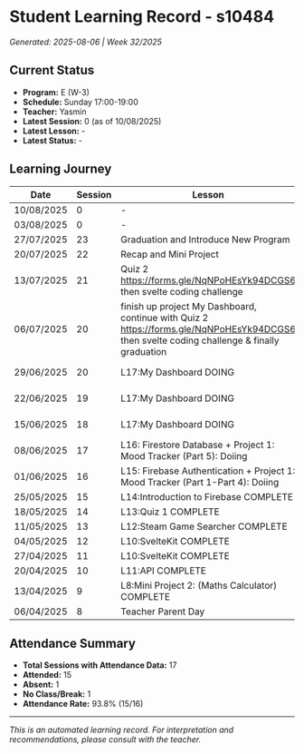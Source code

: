 # Student Learning Record - s10484
*Generated: 2025-08-06 | Week 32/2025*

## Current Status
- **Program:** E (W-3)
- **Schedule:** Sunday 17:00-19:00
- **Teacher:** Yasmin
- **Latest Session:** 0 (as of 10/08/2025)
- **Latest Lesson:** -
- **Latest Status:** -

## Learning Journey
| Date | Session | Lesson | Attendance | Progress |
|------|---------|--------|------------|----------|
| 10/08/2025 | 0 | - | - | - |
| 03/08/2025 | 0 | - | - | - |
| 27/07/2025 | 23 | Graduation and Introduce New Program | Aisyah | Graduated |
| 20/07/2025 | 22 | Recap and Mini Project | Aisyah | Completed |
| 13/07/2025 | 21 | Quiz 2 https://forms.gle/NqNPoHEsYk94DCGS6  then svelte coding challenge | Aisyah | Completed |
| 06/07/2025 | 20 | finish up project My Dashboard, continue with Quiz 2 https://forms.gle/NqNPoHEsYk94DCGS6  then svelte coding challenge & finally graduation | Absent | In Progress |
| 29/06/2025 | 20 | L17:My Dashboard DOING | Yasmin | In Progress |
| 22/06/2025 | 19 | L17:My Dashboard DOING | Yasmin | In Progress |
| 15/06/2025 | 18 | L17:My Dashboard DOING | Yasmin | In Progress |
| 08/06/2025 | 17 | L16: Firestore Database + Project 1: Mood Tracker (Part 5): Doiing | Yasmin | Completed |
| 01/06/2025 | 16 | L15: Firebase Authentication + Project 1: Mood Tracker (Part 1-Part 4): Doiing | Khairina | Completed |
| 25/05/2025 | 15 | L14:Introduction to Firebase COMPLETE | Yasmin | Completed |
| 18/05/2025 | 14 | L13:Quiz 1 COMPLETE | Yasmin | Completed |
| 11/05/2025 | 13 | L12:Steam Game Searcher COMPLETE | Yasmin | Completed |
| 04/05/2025 | 12 | L10:SvelteKit COMPLETE | Yasmin | Completed |
| 27/04/2025 | 11 | L10:SvelteKit COMPLETE | Yasmin | Completed |
| 20/04/2025 | 10 | L11:API COMPLETE | Yasmin | Completed |
| 13/04/2025 | 9 | L8:Mini Project 2: (Maths Calculator) COMPLETE | Yasmin | Completed |
| 06/04/2025 | 8 | Teacher Parent Day | No Class | - |

## Attendance Summary
- **Total Sessions with Attendance Data:** 17
- **Attended:** 15
- **Absent:** 1
- **No Class/Break:** 1
- **Attendance Rate:** 93.8% (15/16)

---
*This is an automated learning record. For interpretation and recommendations, please consult with the teacher.*